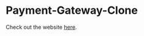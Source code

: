 # Payment-Gateway-Clone
  Check out the website [here](https://sachinchauhan32.github.io/Payment-Gateway-Clone/).
